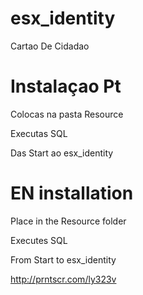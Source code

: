 # esx_identity

Cartao De Cidadao

# Instalaçao Pt 

Colocas na pasta Resource

Executas SQL 

Das Start ao esx_identity

# EN installation

Place in the Resource folder

Executes SQL

From Start to esx_identity

http://prntscr.com/ly323v
